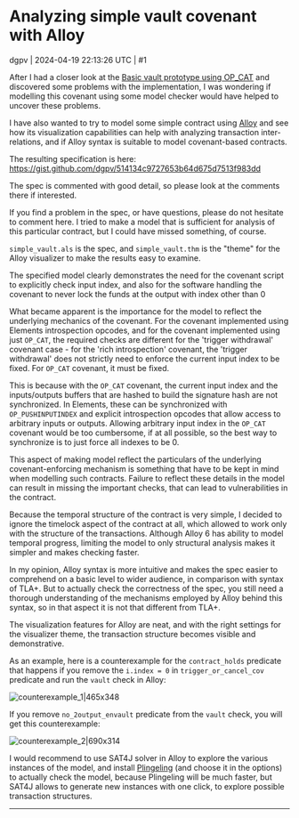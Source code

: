 # Analyzing simple vault covenant with Alloy

dgpv | 2024-04-19 22:13:26 UTC | #1

After I had a closer look at the [Basic vault prototype using OP_CAT](https://delvingbitcoin.org/t/basic-vault-prototype-using-op-cat/576/16) and discovered some problems with the implementation, I was wondering if modelling this covenant using some model checker would have helped to uncover these problems.

I have also wanted to try to model some simple contract using [Alloy](https://alloytools.org/) and see how its visualization capabilities can help with analyzing transaction inter-relations, and if Alloy syntax is suitable to model covenant-based contracts.

The resulting specification is here: https://gist.github.com/dgpv/514134c9727653b64d675d7513f983dd

The spec is commented with good detail, so please look at the comments there if interested.

If you find a problem in the spec, or have questions, please do not hesitate to comment here. I tried to make a model that is sufficient for analysis of this particular contract, but I could have missed something, of course.

`simple_vault.als` is the spec, and `simple_vault.thm` is the "theme" for the Alloy visualizer to make the results easy to examine.

The specified model clearly demonstrates the need for the covenant script to explicitly check input index, and also for the software handling the covenant to never lock the funds at the output with index other than 0

What became apparent is the importance for the model to reflect the underlying mechanics of the covenant. For the covenant implemented using Elements introspection opcodes, and for the covenant implemented using just `OP_CAT`, the required checks are different for the 'trigger withdrawal' covenant case - for the 'rich introspection' covenant, the 'trigger withdrawal' does not strictly need to enforce the current input index to be fixed. For `OP_CAT` covenant, it must be fixed. 

This is because with the `OP_CAT` covenant, the current input index and the inputs/outputs buffers that are hashed to build the signature hash are not synchronized. In Elements, these can be synchronized with `OP_PUSHINPUTINDEX` and explicit introspection opcodes that allow access to arbitrary inputs or outputs. Allowing arbitrary input index in the `OP_CAT` covenant would be too cumbersome, if at all possible, so the best way to synchronize is to just force all indexes to be 0.

This aspect of making model reflect the particulars of the underlying covenant-enforcing mechanism is something that have to be kept in mind when modelling such contracts. Failure to reflect these details in the model can result in missing the important checks, that can lead to vulnerabilities in the contract.

Because the temporal structure of the contract is very simple, I decided to ignore the timelock aspect of the contract at all, which allowed to work only with the structure of the transactions. Although Alloy 6 has ability to model temporal progress, limiting the model to only structural analysis makes it simpler and makes checking faster.

In my opinion, Alloy syntax is more intuitive and makes the spec easier to comprehend on a basic level to wider audience, in comparison with syntax of TLA+. But to actually check the correctness of the spec, you still need a thorough understanding of the mechanisms employed by Alloy behind this syntax, so in that aspect it is not that different from TLA+.  

The visualization features for Alloy are neat, and with the right settings for the visualizer theme, the transaction structure becomes visible and demonstrative.

As an example, here is a counterexample for the `contract_holds` predicate that happens if you remove the `i.index = 0` in `trigger_or_cancel_cov` predicate and run the `vault` check in Alloy: 

![counterexample_1|465x348](upload://avaBftAp8ZA1O0FqJFazqYeIHl8.png)

If you remove `no_2output_envault` predicate from the `vault` check, you will get this counterexample:

![counterexample_2|690x314](upload://zA0HdKOL2gnwMyA00zN4mtY6quT.png)

I would recommend to use SAT4J solver in Alloy to explore the various instances of the model, and install [Plingeling](https://github.com/arminbiere/lingeling) (and choose it in the options) to actually check the model, because Plingeling will be much faster, but SAT4J allows to generate new instances with one click, to explore possible transaction structures.

-------------------------

